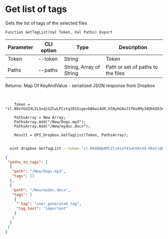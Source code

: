 ﻿---
sidebar_position: 1
---

# Get list of tags
 Gets the list of tags of the selected files



`Function GetTagList(Val Token, Val Paths) Export`

  | Parameter | CLI option | Type | Description |
  |-|-|-|-|
  | Token | --token | String | Token |
  | Paths | --paths | String, Array of String | Path or set of paths to the files |

  
  Returns:  Map Of KeyAndValue - serialized JSON response from Dropbox

<br/>




```bsl title="Code example"
    Token = "sl.B9sYGdZdLILSnqlGZCwLFCstq1B1GsgevbBkwi4UK_UlNyhGAoJ1fKoXMy3dQhkEb3e80HTL6g...";

    PathsArray = New Array;
    PathsArray.Add("/New/Dogs.mp3");
    PathsArray.Add("/New/mydoc.docx");

    Result = OPI_Dropbox.GetTagList(Token, PathsArray);
```



```sh title="CLI command example"
    
  oint dropbox GetTagList --token "sl.B6AQWp9MlZlz4iaf41whVKxX9-MXeCiQhPRe4YIRxFmZ3zHsdjmOAatzgaWVhqmlIOvDD6WIUQ..." --paths %paths%

```

```json title="Result"
{
 "paths_to_tags": [
  {
   "path": "/New/Dogs.mp3",
   "tags": []
  },
  {
   "path": "/New/mydoc.docx",
   "tags": [
    {
     ".tag": "user_generated_tag",
     "tag_text": "important"
    }
   ]
  }
 ]
}
```
